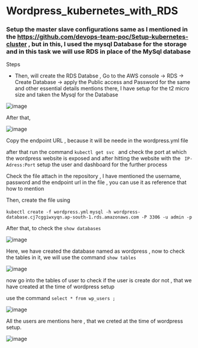 # Wordpress_kubernetes_with_RDS
### Setup the master slave configurations same as I mentioned in the https://github.com/devops-team-poc/Setup-kubernetes-cluster , but in this, I used the mysql Database for the storage and in this task we will use RDS in place of the MySql database

Steps

- Then, will create the RDS Databse , Go to the AWS console -> RDS -> Create Database -> apply the Public access and Password for the same and other essential details mentions there, I have setup for the t2 micro size and taken the Mysql for the Database 

![image](https://user-images.githubusercontent.com/67600604/179456120-af28c657-dee8-4872-8715-54a76b3eada2.png)

After that, 

![image](https://user-images.githubusercontent.com/67600604/179456367-6f89c10a-8465-4b36-9a38-6fdc054a79bd.png)

Copy the endpoint URL , because it will be neede in the wordpress.yml file 

after that run the command ```kubectl get svc ``` and check the port at which the wordpress website is exposed and after hitting the website with the ``` IP-Adress:Port``` setup the user and dashboard for the further process

Check the file attach in the repository , I have mentioned the username, password and the endpoint url in the file , you can use it as reference that how to mention

Then, create the file using 

``` kubectl create -f wordpress.yml ```
``` mysql -h wordpress-database.cj7cggiwxyqn.ap-south-1.rds.amazonaws.com -P 3306 -u admin -p ```

After that, to check the ``` show databases ```

![image](https://user-images.githubusercontent.com/67600604/179459255-9b85c171-b654-4814-bbba-0952fa87e143.png)

Here, we have created the database named as wordpress , now to check the tables in it, we will use the command ``` show tables ```

![image](https://user-images.githubusercontent.com/67600604/179459527-1a586025-9fb4-4be1-99d2-9caca951c1a3.png)

now go into the tables of user to check if the user is create dor not , that we have created at the time of wordpress setup 

use the command ``` select * from wp_users ; ```

![image](https://user-images.githubusercontent.com/67600604/179460008-8bf5365d-c1ac-4283-a6c4-dc5b65b6b17e.png)

All the users are mentions here , that we creted at the time of wordpress setup.

![image](https://user-images.githubusercontent.com/67600604/179460860-7edc6acd-624e-42a0-b1d2-cc43127156ec.png)

